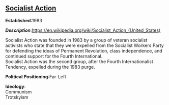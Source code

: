 
## [Socialist Action](http://www.socialistaction.org/)  
**Established**:1983  

***Description***:https://en.wikipedia.org/wiki/Socialist_Action_(United_States)  

 Socialist Action was founded in 1983 by a group of veteran socialist activists who state that they were expelled from the Socialist Workers Party for defending the ideas of Permanent Revolution, class independence, and continued support for the Fourth International.      
  Socialist Action was the second group, after the Fourth Internationalist Tendency, expelled during the 1983 purge.  

**Political Positioning**:Far-Left
    
**Ideology**:    
Communism    
Trotskyism    